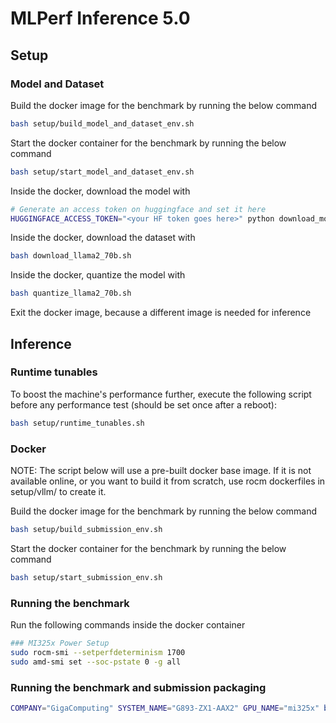 # MLPerf Inference 5.0

## Setup

### Model and Dataset

Build the docker image for the benchmark by running the below command

```bash
bash setup/build_model_and_dataset_env.sh
```

Start the docker container for the benchmark by running the below command

```bash
bash setup/start_model_and_dataset_env.sh
```

Inside the docker, download the model with

```bash
# Generate an access token on huggingface and set it here
HUGGINGFACE_ACCESS_TOKEN="<your HF token goes here>" python download_model.py
```

Inside the docker, download the dataset with

```bash
bash download_llama2_70b.sh
```

Inside the docker, quantize the model with

```bash
bash quantize_llama2_70b.sh
```

Exit the docker image, because a different image is needed for inference

## Inference

### Runtime tunables

To boost the machine's performance further, execute the following script before any performance test (should be set once after a reboot):

```bash
bash setup/runtime_tunables.sh
```

### Docker

NOTE: The script below will use a pre-built docker base image. If it is not available online, or you want to build it from scratch, use rocm dockerfiles in setup/vllm/ to create it.

Build the docker image for the benchmark by running the below command

```bash
bash setup/build_submission_env.sh
```

Start the docker container for the benchmark by running the below command

```bash
bash setup/start_submission_env.sh
```

### Running the benchmark

Run the following commands inside the docker container

``` bash
### MI325x Power Setup
sudo rocm-smi --setperfdeterminism 1700
sudo amd-smi set --soc-pstate 0 -g all
```

### Running the benchmark and submission packaging

```bash
COMPANY="GigaComputing" SYSTEM_NAME="G893-ZX1-AAX2" GPU_NAME="mi325x" bash /lab-mlperf-inference/submission/llama2_70b.sh
```

